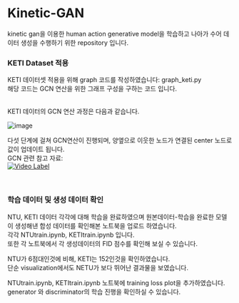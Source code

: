 # Kinetic-GAN  
kinetic gan을 이용한 human action generative model을 학습하고 나아가 수어 데이터 생성을 수행하기 위한 repository 입니다.  

### KETI Dataset 적용  
KETI 데이터셋 적용을 위해 graph 코드를 작성하였습니다: graph_keti.py  
해당 코드는 GCN 연산을 위한 그래프 구성을 구하는 코드 입니다.  

</br> 
KETI 데이터의 GCN 연산 과정은 다음과 같습니다.  

![image](https://github.com/Neural-IntLab/Kinetic_GAN_LimSuH/assets/82634312/e8707e0a-86e0-46f5-b9b4-b29aa1fb5e2c)  

다섯 단계에 걸쳐 GCN연산이 진행되며, 양옆으로 이웃한 노드가 연결된 center 노드로 값이 업데이트 됩니다.  
GCN 관련 참고 자료:  
[![Video Label](http://img.youtube.com/vi/YL1jGgcY78U/0.jpg)](https://www.youtube.com/watch?v=YL1jGgcY78U)  

</br> 

### 학습 데이터 및 생성 데이터 확인
NTU, KETI 데이터 각각에 대해 학습을 완료하였으며 원본데이터-학습을 완료한 모델이 생성해낸 합성 데이터를 확인해본 노트북을 업로드 하였습니다.  
각각 NTUtrain.ipynb, KETItrain.ipynb 입니다.  
또한 각 노트북에서 각 생성데이터의 FID 점수를 확인해 보실 수 있습니다.  

NTU가 6점대인것에 비해, KETI는 152인것을 확인하였습니다.  
단순 visualization에서도 NETU가 보다 뛰어난 결과물을 보였습니다.  

 NTUtrain.ipynb, KETItrain.ipynb 노트북에 training loss plot을 추가하였습니다.  
 generator 와 discriminator의 학습 진행을 확인하실 수 있습니다.


